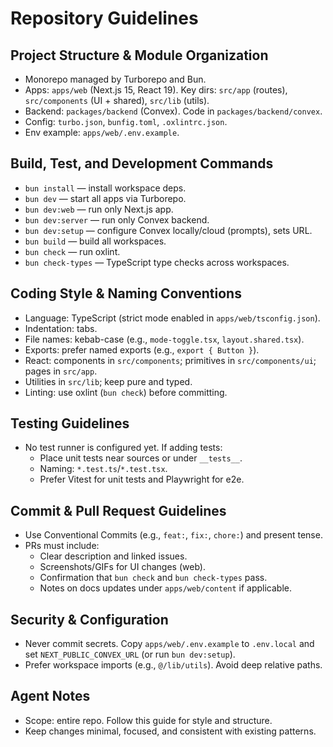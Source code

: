 # Repository Guidelines

## Project Structure & Module Organization
- Monorepo managed by Turborepo and Bun.
- Apps: `apps/web` (Next.js 15, React 19). Key dirs: `src/app` (routes), `src/components` (UI + shared), `src/lib` (utils).
- Backend: `packages/backend` (Convex). Code in `packages/backend/convex`.
- Config: `turbo.json`, `bunfig.toml`, `.oxlintrc.json`.
- Env example: `apps/web/.env.example`.

## Build, Test, and Development Commands
- `bun install` — install workspace deps.
- `bun dev` — start all apps via Turborepo.
- `bun dev:web` — run only Next.js app.
- `bun dev:server` — run only Convex backend.
- `bun dev:setup` — configure Convex locally/cloud (prompts), sets URL.
- `bun build` — build all workspaces.
- `bun check` — run oxlint.
- `bun check-types` — TypeScript type checks across workspaces.

## Coding Style & Naming Conventions
- Language: TypeScript (strict mode enabled in `apps/web/tsconfig.json`).
- Indentation: tabs.
- File names: kebab-case (e.g., `mode-toggle.tsx`, `layout.shared.tsx`).
- Exports: prefer named exports (e.g., `export { Button }`).
- React: components in `src/components`; primitives in `src/components/ui`; pages in `src/app`.
- Utilities in `src/lib`; keep pure and typed.
- Linting: use oxlint (`bun check`) before committing.

## Testing Guidelines
- No test runner is configured yet. If adding tests:
  - Place unit tests near sources or under `__tests__`.
  - Naming: `*.test.ts`/`*.test.tsx`.
  - Prefer Vitest for unit tests and Playwright for e2e.

## Commit & Pull Request Guidelines
- Use Conventional Commits (e.g., `feat:`, `fix:`, `chore:`) and present tense.
- PRs must include:
  - Clear description and linked issues.
  - Screenshots/GIFs for UI changes (web).
  - Confirmation that `bun check` and `bun check-types` pass.
  - Notes on docs updates under `apps/web/content` if applicable.

## Security & Configuration
- Never commit secrets. Copy `apps/web/.env.example` to `.env.local` and set `NEXT_PUBLIC_CONVEX_URL` (or run `bun dev:setup`).
- Prefer workspace imports (e.g., `@/lib/utils`). Avoid deep relative paths.

## Agent Notes
- Scope: entire repo. Follow this guide for style and structure.
- Keep changes minimal, focused, and consistent with existing patterns.
